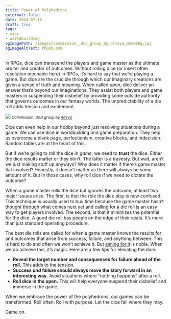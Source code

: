 ```yaml
---
title: Power of Polyhedrons
external: false
date: 2024-07-16
draft: true
tags: 
- misc
- worldbuilding
ogImagePath: /images/commission__dnd_group_by_alteya_devw96g.jpg
ogImageAltText: PhD20.com
---
```


In RPGs, dice can transcend the players and game master as the ultimate arbiter and creator of outcomes. Without rolling dice (or insert other resolution mechanic here) in RPGs, it’s hard to say that we’re playing a game. But dice are the crucible through which our imaginary creations are given a sense of truth and meaning. When called upon, dice deliver an answer that’s beyond our imaginations. They assist both players and game masters in suspending their disbelief by providing some outside authority that governs outcomes in our fantasy worlds. The unpredictability of a die roll adds tension and excitement.

![](/images/commission__dnd_group_by_alteya_devw96g.jpg)
<small>*Commission: DnD group by [Alteya](https://www.deviantart.com/alteya/art/Commission-DnD-group-900099448)*</small>

Dice can even help in our hobby beyond just resolving situations during a game. We can use dice in worldbuilding and game preparation. They help us overcome a blank page, perfectionism, creative blocks, and indecision. Random tables are at the heart of this.

But if we’re going to roll the dice *in game*, we need to **trust** the dice. Either the dice results matter or they don’t. The latter is a travesty. But wait, aren’t we just making stuff up anyways? Why does it matter if there’s game master fiat involved? Honestly, it doesn’t matter as there will always be *some* amount of it. But in those cases, why roll dice if we need to dictate the outcome? 

When a game master rolls the dice but ignores the outcome, at least two major issues arise. The first, is that the role the dice play is now confused. This technique is usually used to buy time because the game master hasn’t thought through what comes next yet and calling for a die roll is an easy way to get players involved. The second, is that it minimizes the potential for the dice. A good die roll has people on the edge of their seats. It’s more than just standard operating procedure.

The best die rolls are called for when a game master knows the results for and outcomes that arise from success, failure, and anything between. This is hard to do and often we won’t achieve it. But [aiming for it](/blog/the-elusive-game/) is noble. When we do achieve this, it’s magic. Here are a few tips for elevating the dice:

- **Reveal the target number and consequences for failure ahead of the roll.** This adds to the tension.
- **Success *and* failure should always move the story forward in an interesting way.** Avoid situations where “nothing happens” after a roll.
- **Roll dice in the open.** This will help everyone suspend their disbelief and immerse in the game.

When we embrace the power of the polyhedrons, our games can be transformed. Roll often. Roll with purpose. Let the dice fall where they may. 

Game on.